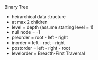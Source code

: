 Binary Tree
- heirarchical data structure
- at max 2 children
- level = depth (assume starting level = 1)
- null node = -1
- preorder = root - left - right 
- inorder = left - root - right
- postorder = left - right - root 
- levelorder = Breadth-First Traversal
